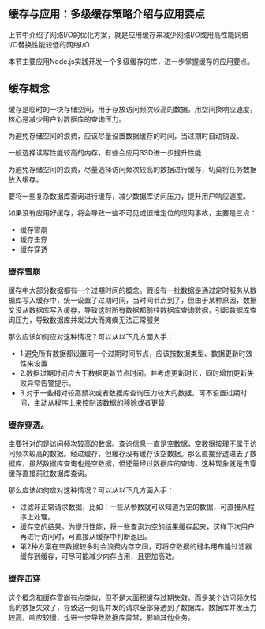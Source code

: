 ## 缓存与应用：多级缓存策略介绍与应用要点
上节中介绍了网络I/O的优化方案，就是应用缓存来减少网络I/O或用高性能网络I/O替换性能较低的网络I/O

本节主要应用Node.js实践开发一个多级缓存的库，进一步掌握缓存的应用要点。

## 缓存概念
缓存是临时的一块存储空间，用于存放访问频次较高的数据。用空间换响应速度，核心是减少用户对数据库的查询压力。

为避免存储空间的浪费，应该尽量设置数据缓存的时间，当过期时自动销毁。

一般选择读写性能较高的内存，有些会应用SSD进一步提升性能

为避免存储空间的浪费，尽量选择访问频次较高的数据进行缓存，切莫将任务数据放入缓存。

要将一些复杂数据库查询进行缓存，减少数据库访问压力，提升用户响应速度。

如果没有应用好缓存，将会导致一些不可见或很难定位的现网事故，主要是三点：
- 缓存雪崩
- 缓存击穿
- 缓存穿透

### 缓存雪崩
缓存中大部分数据都有一个过期时间的概念。假设有一批数据是通过定时服务从数据库写入缓存中，统一设置了过期时间，当时间节点到了，但由于某种原因，数据又没从数据库写入缓存，导致这时所有数据都前往数据库查询数据，引起数据库查询压力，导致数据库并发过大而瘫痪无法正常服务

那么应该如何应对这种情况？可以从以下几方面入手：
- 1.避免所有数据都设置同一个过期时间节点，应该按数据类型、数据更新时效性来设置
- 2.数据过期时间应大于数据更新节点时间。并考虑更新时长，同时增加更新失败异常告警提示。
- 3.对于一些相对较高频次或者数据库查询压力较大的数据，可不设置过期时间，主动从程序上来控制该数据的移除或者更替

### 缓存穿透。
主要针对的是访问频次较高的数据。查询信息一直是空数据，空数据按理不属于访问频次较高的数据。经过缓存，但缓存没有缓存该空数据。那么直接穿透进去了数据库，虽然数据库查询也是空数据，但还需经过数据库的查询，这种现象就是击穿缓存直接前往数据库查询。

那么应该如何应对这种情况？可以从以下几方面入手：
- 过滤非正常请求数据，比如：一些从参数就可以知道为空的数据，可直接从程序上处理。
- 缓存空的结果。为提升性能，将一些查询为空的结果缓存起来，这样下次用户再进行访问时，可直接从缓存中判断返回。
- 第2种方案在空数据较多时会浪费内存空间，可将空数据的键名用布隆过滤器缓存到缓存，可尽可能减少内存占用，且更加高效。

### 缓存击穿
这个概念和缓存雪崩有点类似，但不是大面积缓存过期失效。而是某个访问频次较高的数据失效了，导致这一刻高并发的请求全部穿透到了数据库。数据库并发压力较高，响应较慢，也进一步导致数据库异常，影响其他业务。